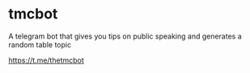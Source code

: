 # tmcbot

A telegram bot that gives you tips on public speaking and generates a random table topic

https://t.me/thetmcbot
